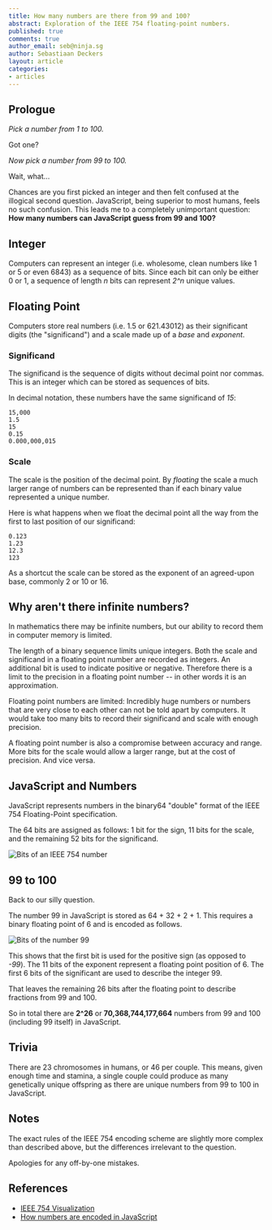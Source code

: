 ```yaml
---
title: How many numbers are there from 99 and 100?
abstract: Exploration of the IEEE 754 floating-point numbers.
published: true
comments: true
author_email: seb@ninja.sg
author: Sebastiaan Deckers
layout: article
categories:
- articles
---
```

## Prologue
*Pick a number from 1 to 100.*

Got one?

*Now pick a number from 99 to 100.*

Wait, what...

Chances are you first picked an integer and then felt confused at the illogical second question. JavaScript, being superior to most humans, feels no such confusion. This leads me to a completely unimportant question: **How many numbers can JavaScript guess from 99 and 100?**

## Integer
Computers can represent an integer (i.e. wholesome, clean numbers like 1 or 5 or even 6843) as a sequence of bits. Since each bit can only be either 0 or 1, a sequence of length *n* bits can represent *2^n* unique values.

## Floating Point
Computers store real numbers (i.e. 1.5 or 621.43012) as their significant digits (the "significand") and a scale made up of a *base* and *exponent*.

### Significand
The significand is the sequence of digits without decimal point nor commas. This is an integer which can be stored as sequences of bits.

In decimal notation, these numbers have the same significand of *15*:

    15,000
    1.5
    15
    0.15
    0.000,000,015

### Scale
The scale is the position of the decimal point. By *floating* the scale a much larger range of numbers can be represented than if each binary value represented a unique number.

Here is what happens when we float the decimal point all the way from the first to last position of our significand:

    0.123
    1.23
    12.3
    123

As a shortcut the scale can be stored as the exponent of an agreed-upon base, commonly 2 or 10 or 16.

## Why aren't there infinite numbers?
In mathematics there may be infinite numbers, but our ability to record them in computer memory is limited.

The length of a binary sequence limits unique integers. Both the scale and significand in a floating point number are recorded as integers. An additional bit is used to indicate positive or negative. Therefore there is a limit to the precision in a floating point number -- in other words it is an approximation.

Floating point numbers are limited: Incredibly huge numbers or numbers that are very close to each other can not be told apart by computers. It would take too many bits to record their significand and scale with enough precision.

A floating point number is also a compromise between accuracy and range. More bits for the scale would allow a larger range, but at the cost of precision. And vice versa.

## JavaScript and Numbers
JavaScript represents numbers in the binary64 "double" format of the IEEE 754 Floating-Point specification.

The 64 bits are assigned as follows: 1 bit for the sign, 11 bits for the scale, and the remaining 52 bits for the significand.

![Bits of an IEEE 754 number](http://i.imgur.com/dYIh8QV.png)

## 99 to 100
Back to our silly question.

The number 99 in JavaScript is stored as 64 + 32 + 2 + 1. This requires a binary floating point of 6 and is encoded as follows.

![Bits of the number 99](http://i.imgur.com/WHD0JbN.png)

This shows that the first bit is used for the positive sign (as opposed to *-99*). The 11 bits of the exponent represent a floating point position of 6. The first 6 bits of the significant are used to describe the integer 99.

That leaves the remaining 26 bits after the floating point to describe fractions from 99 and 100.

So in total there are **2^26** or **70,368,744,177,664** numbers from 99 and 100 (including 99 itself) in JavaScript.

## Trivia
There are 23 chromosomes in humans, or 46 per couple. This means, given enough time and stamina, a single couple could produce as many genetically unique offspring as there are unique numbers from 99 to 100 in JavaScript.

## Notes
The exact rules of the IEEE 754 encoding scheme are slightly more complex than described above, but the differences irrelevant to the question.

Apologies for any off-by-one mistakes.

## References
- [IEEE 754 Visualization](http://bartaz.github.io/ieee754-visualization/)
- [How numbers are encoded in JavaScript](http://www.2ality.com/2012/04/number-encoding.html)
